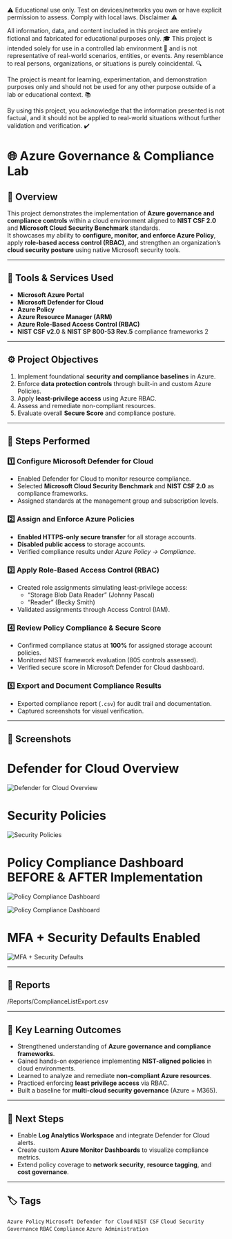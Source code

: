 ⚠️ Educational use only. Test on devices/networks you own or have explicit permission to assess. Comply with local laws.
Disclaimer ⚠️

All information, data, and content included in this project are entirely fictional and fabricated for educational purposes only. 🎓 This project is intended solely for use in a controlled lab environment 🧪 and is not representative of real-world scenarios, entities, or events. Any resemblance to real persons, organizations, or situations is purely coincidental. 🔍

The project is meant for learning, experimentation, and demonstration purposes only and should not be used for any other purpose outside of a lab or educational context. 📚

By using this project, you acknowledge that the information presented is not factual, and it should not be applied to real-world situations without further validation and verification. ✔️

# 🌐 Azure Governance & Compliance Lab

## 🧭 Overview

This project demonstrates the implementation of **Azure governance and compliance controls** within a cloud environment aligned to **NIST CSF 2.0** and **Microsoft Cloud Security Benchmark** standards.  
It showcases my ability to **configure, monitor, and enforce Azure Policy**, apply **role-based access control (RBAC)**, and strengthen an organization’s **cloud security posture** using native Microsoft security tools.

---

## 🧰 Tools & Services Used

- **Microsoft Azure Portal**
- **Microsoft Defender for Cloud**
- **Azure Policy**
- **Azure Resource Manager (ARM)**
- **Azure Role-Based Access Control (RBAC)**
- **NIST CSF v2.0** & **NIST SP 800-53 Rev.5** compliance frameworks 2

---

## ⚙️ Project Objectives

1. Implement foundational **security and compliance baselines** in Azure.
2. Enforce **data protection controls** through built-in and custom Azure Policies.
3. Apply **least-privilege access** using Azure RBAC.
4. Assess and remediate non-compliant resources.
5. Evaluate overall **Secure Score** and compliance posture.

---

## 🧩 Steps Performed

### 1️⃣ Configure Microsoft Defender for Cloud

- Enabled Defender for Cloud to monitor resource compliance.
- Selected **Microsoft Cloud Security Benchmark** and **NIST CSF 2.0** as compliance frameworks.
- Assigned standards at the management group and subscription levels.

### 2️⃣ Assign and Enforce Azure Policies

- **Enabled HTTPS-only secure transfer** for all storage accounts.
- **Disabled public access** to storage accounts.
- Verified compliance results under _Azure Policy → Compliance_.

### 3️⃣ Apply Role-Based Access Control (RBAC)

- Created role assignments simulating least-privilege access:
  - “Storage Blob Data Reader” (Johnny Pascal)
  - “Reader” (Becky Smith)
- Validated assignments through Access Control (IAM).

### 4️⃣ Review Policy Compliance & Secure Score

- Confirmed compliance status at **100%** for assigned storage account policies.
- Monitored NIST framework evaluation (805 controls assessed).
- Verified secure score in Microsoft Defender for Cloud dashboard.

### 5️⃣ Export and Document Compliance Results

- Exported compliance report (`.csv`) for audit trail and documentation.
- Captured screenshots for visual verification.

---

## 📸 Screenshots

# Defender for Cloud Overview

![Defender for Cloud Overview](Screenshots/defender_for_cloud_overview.png)

# Security Policies

![Security Policies](Screenshots/default_seurity_policies.png)

# Policy Compliance Dashboard BEFORE & AFTER Implementation

![Policy Compliance Dashboard](Screenshots/azure_policy_compliance_dashboard.png)

![Policy Compliance Dashboard](Screenshots/azure_policy_compliance_dashboard2.png)

# MFA + Security Defaults Enabled

![MFA + Security Defaults](Screenshots/security_defaults.png)

---

## 🧾 Reports

/Reports/ComplianceListExport.csv

---

## 🧠 Key Learning Outcomes

- Strengthened understanding of **Azure governance and compliance frameworks**.
- Gained hands-on experience implementing **NIST-aligned policies** in cloud environments.
- Learned to analyze and remediate **non-compliant Azure resources**.
- Practiced enforcing **least privilege access** via RBAC.
- Built a baseline for **multi-cloud security governance** (Azure + M365).


---

## 🚀 Next Steps

- Enable **Log Analytics Workspace** and integrate Defender for Cloud alerts.
- Create custom **Azure Monitor Dashboards** to visualize compliance metrics.
- Extend policy coverage to **network security**, **resource tagging**, and **cost governance**.

---

## 🏷️ Tags

`Azure Policy` `Microsoft Defender for Cloud` `NIST CSF` `Cloud Security` `Governance` `RBAC` `Compliance` `Azure Administration`
